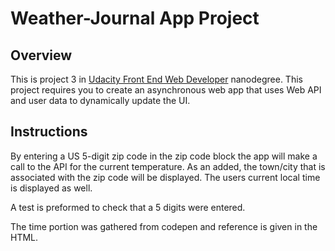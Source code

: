 # Weather-Journal App Project

## Overview
This is project 3 in [Udacity Front End Web Developer](https://www.udacity.com/course/front-end-web-developer-nanodegree--nd0011) nanodegree.
This project requires you to create an asynchronous web app that uses Web API and user data to dynamically update the UI. 

## Instructions
By entering a US 5-digit zip code in the zip code block the app will make a call to the API for the current temperature.  As an added, the town/city
that is associated with the zip code will be displayed.  The users current local time is displayed as well.

A test is preformed to check that a 5 digits were entered.

The time portion was gathered from codepen and reference is given in the HTML.



